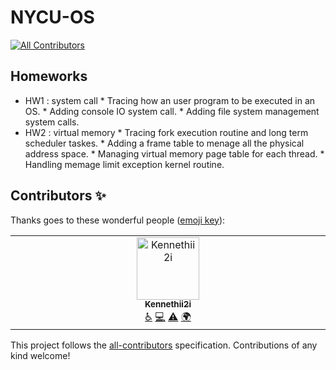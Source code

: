 # NYCU-OS
<!-- ALL-CONTRIBUTORS-BADGE:START - Do not remove or modify this section -->
[![All Contributors](https://img.shields.io/badge/all_contributors-1-orange.svg?style=flat-square)](#contributors-)
<!-- ALL-CONTRIBUTORS-BADGE:END -->

## Homeworks 
* HW1 : system call
        * Tracing how an user program to be executed in an OS.
        * Adding console IO system call. 
        * Adding file system management system calls.
* HW2 : virtual memory 
        * Tracing fork execution routine and long term scheduler taskes. 
        * Adding a frame table to menage all the physical address space.
        * Managing virtual memory page table for each thread. 
        * Handling memage limit exception kernel routine. 

## Contributors ✨

Thanks goes to these wonderful people ([emoji key](https://allcontributors.org/docs/en/emoji-key)):

<!-- ALL-CONTRIBUTORS-LIST:START - Do not remove or modify this section -->
<!-- prettier-ignore-start -->
<!-- markdownlint-disable -->
<table>
  <tbody>
    <tr>
      <td align="center" valign="top" width="14.28%"><a href="https://github.com/Kennethii2i"><img src="https://avatars.githubusercontent.com/u/125580757?v=4?s=100" width="100px;" alt="Kennethii2i"/><br /><sub><b>Kennethii2i</b></sub></a><br /><a href="#a11y-Kennethii2i" title="Accessibility">️️️️♿️</a> <a href="https://github.com/Mushroom-MSL1L/NYCU_OS/commits?author=Kennethii2i" title="Code">💻</a> <a href="https://github.com/Mushroom-MSL1L/NYCU_OS/commits?author=Kennethii2i" title="Tests">⚠️</a> <a href="#translation-Kennethii2i" title="Translation">🌍</a></td>
    </tr>
  </tbody>
</table>

<!-- markdownlint-restore -->
<!-- prettier-ignore-end -->

<!-- ALL-CONTRIBUTORS-LIST:END -->

This project follows the [all-contributors](https://github.com/all-contributors/all-contributors) specification. Contributions of any kind welcome!